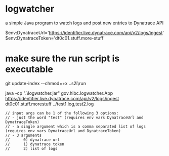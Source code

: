 # logwatcher
a simple Java program to watch logs and post new entries to Dynatrace API

$env:DynatraceUrl='https://identifier.live.dynatrace.com/api/v2/logs/ingest'
$env:DynatraceToken='dt0c01.stuff.more-stuff'

# make sure the run script is executable
git update-index --chmod=+x .\.s2i\run

java -cp ".\logwatcher.jar" gov.hibc.logwatcher.App https://identifier.live.dynatrace.com/api/v2/logs/ingest dt0c01.stuff.morestuff ../test1.log,test2.log

    // input args can be 1 of the following 3 options:
    // - just the word "test" (requires env vars DynatraceUrl and DynatraceToken)
    // - a single argument which is a comma separated list of logs (requires env vars DynatraceUrl and DynatraceToken)
    // - 3 arguments
    //      0) dynatrace url
    //      1) dynatrace token
    //      2) list of logs
